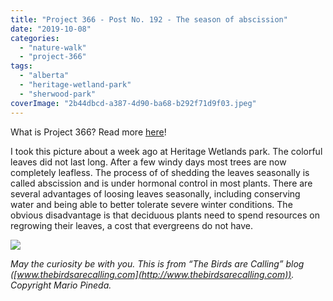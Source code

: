 ```yaml
---
title: "Project 366 - Post No. 192 - The season of abscission"
date: "2019-10-08"
categories: 
  - "nature-walk"
  - "project-366"
tags: 
  - "alberta"
  - "heritage-wetland-park"
  - "sherwood-park"
coverImage: "2b44dbcd-a387-4d90-ba68-b292f71d9f03.jpeg"
---
```


What is Project 366? Read more [here](https://thebirdsarecalling.com/2019/03/29/project-366/)!

I took this picture about a week ago at Heritage Wetlands park. The colorful leaves did not last long. After a few windy days most trees are now completely leafless. The process of of shedding the leaves seasonally is called abscission and is under hormonal control in most plants. There are several advantages of loosing leaves seasonally, including conserving water and being able to better tolerate severe winter conditions. The obvious disadvantage is that deciduous plants need to spend resources on regrowing their leaves, a cost that evergreens do not have.

![](https://thebirdsarecallingandimustgo.files.wordpress.com/2019/10/2b44dbcd-a387-4d90-ba68-b292f71d9f03.jpeg?w=1024)

_May the curiosity be with you. This is from “The Birds are Calling” blog ([www.thebirdsarecalling.com](http://www.thebirdsarecalling.com)). Copyright Mario Pineda._
